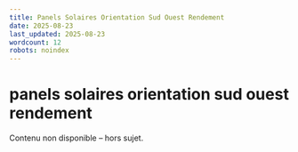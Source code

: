 ```yaml
---
title: Panels Solaires Orientation Sud Ouest Rendement
date: 2025-08-23
last_updated: 2025-08-23
wordcount: 12
robots: noindex
---
```


# panels solaires orientation sud ouest rendement

Contenu non disponible – hors sujet.
